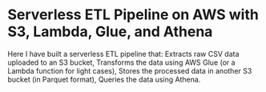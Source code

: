 # Serverless ETL Pipeline on AWS with S3, Lambda, Glue, and Athena
Here I have built a serverless ETL pipeline that:  Extracts raw CSV data uploaded to an S3 bucket,  Transforms the data using AWS Glue (or a Lambda function for light cases),  Stores the processed data in another S3 bucket (in Parquet format),  Queries the data using Athena.
